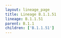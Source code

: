```yaml
---
layout: lineage_page
title: Lineage B.1.1.51
lineage: B.1.1.51
parent: B.1.1
children: ['B.1.1.51']
---
```

